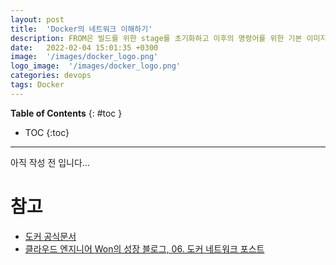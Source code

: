 ```yaml
---
layout: post
title:  'Docker의 네트워크 이해하기'
description: FROM은 빌드를 위한 stage를 초기화하고 이후의 명령어를 위한 기본 이미지를 만듭니다.
date:   2022-02-04 15:01:35 +0300
image:  '/images/docker_logo.png'
logo_image:  '/images/docker_logo.png'
categories: devops
tags: Docker
---
```


**Table of Contents**
{: #toc }
*  TOC
{:toc}

---

아직 작성 전 입니다...  

# 참고
- [도커 공식문서](https://docs.docker.com/network/)
- [클라우드 엔지니어 Won의 성장 블로그, 06. 도커 네트워크 포스트](https://captcha.tistory.com/70)